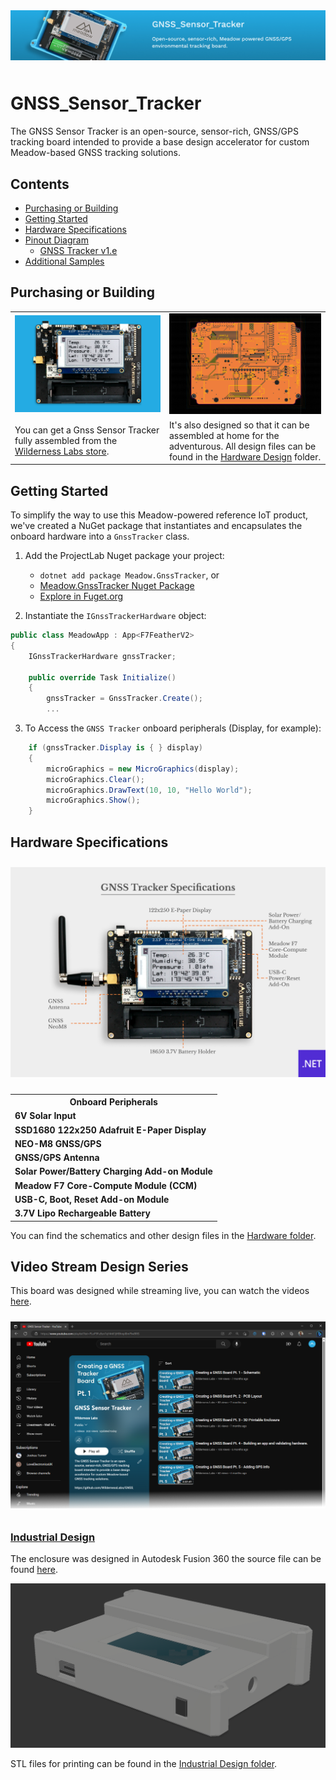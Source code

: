 <img src="Design/banner.jpg" style="margin-bottom:10px" />

# GNSS_Sensor_Tracker

The GNSS Sensor Tracker is an open-source, sensor-rich, GNSS/GPS tracking board intended to provide a base design accelerator for custom Meadow-based GNSS tracking solutions.

## Contents
* [Purchasing or Building](#purchasing-or-building)
* [Getting Started](#getting-started)
* [Hardware Specifications](#hardware-specifications)
* [Pinout Diagram](#pinout-diagram)
  * [GNSS Tracker v1.e](#project-lab-v1e)
* [Additional Samples](#additional-samples)

## Purchasing or Building

<table width="100%">
    <tr>
        <td>
            <img src="Design/gnss-tracker-store.jpg" />
        </td>
        <td>
            <img src="Design/gnss-tracker-pcb.jpg" /> 
        </td>
    </tr>
    <tr>
        <td>
            You can get a Gnss Sensor Tracker fully assembled from the <a href="https://store.wildernesslabs.co/collections/frontpage/products/project-lab-board">Wilderness Labs store</a>.
        </td>
        <td> 
            It's also designed so that it can be assembled at home for the adventurous. All design files can be found in the <a href="Source/Hardware">Hardware Design</a> folder.
        </td>
    </tr>
</table>

## Getting Started

To simplify the way to use this Meadow-powered reference IoT product, we've created a NuGet package that instantiates and encapsulates the onboard hardware into a `GnssTracker` class.

1. Add the ProjectLab Nuget package your project: 
    - `dotnet add package Meadow.GnssTracker`, or
    - [Meadow.GnssTracker Nuget Package](https://www.nuget.org/packages/Meadow.GnssTracker)
    - [Explore in Fuget.org](https://www.fuget.org/packages/Meadow.ProjectLab/0.1.0/lib/netstandard2.1/ProjectLab.dll/Meadow.Devices/ProjectLab)

2. Instantiate the `IGnssTrackerHardware` object:  
```csharp
public class MeadowApp : App<F7FeatherV2>
{
    IGnssTrackerHardware gnssTracker;

    public override Task Initialize()
    {
        gnssTracker = GnssTracker.Create();
        ...
```

3. To Access the `GNSS Tracker` onboard peripherals (Display, for example):
```csharp
    if (gnssTracker.Display is { } display)
    {
        microGraphics = new MicroGraphics(display);
        microGraphics.Clear();
        microGraphics.DrawText(10, 10, "Hello World");
        microGraphics.Show();
    }
```

## Hardware Specifications

<img src="Design/GnssTracker-Specs.jpg" style="margin-top:10px;margin-bottom:10px" />

<table>
    <tr>
        <th>Onboard Peripherals</th>
    </tr>
    <tr>
        <td><strong>6V Solar Input</strong></td>
    </tr>
    <tr>
        <td><strong>SSD1680 122x250 Adafruit E-Paper Display</strong></td>
    </tr>
    <tr>
        <td><strong>NEO-M8 GNSS/GPS</strong></td>
    </tr>
    <tr>
        <td><strong>GNSS/GPS Antenna</strong></td>
    </tr>
    <tr>
        <td><strong>Solar Power/Battery Charging Add-on Module</strong></td>
    </tr>
    <tr>
        <td><strong>Meadow F7 Core-Compute Module (CCM)</strong></td>
    </tr>
    <tr>
        <td><strong>USB-C, Boot, Reset Add-on Module</strong></td>
    </tr>
    <tr>
        <td><strong>3.7V Lipo Rechargeable Battery</strong></td>
    </tr>
</table>

You can find the schematics and other design files in the [Hardware folder](Source/Hardware).

## Video Stream Design Series

This board was designed while streaming live, you can watch the videos [here](https://www.youtube.com/watch?v=L4MavM8ilkg&list=PLoP9Fu9zn7qY4rkFJjHBhnpI8mPlw8RfS).

<img src="Design/gnss-playlist.png" href="https://www.youtube.com/watch?v=L4MavM8ilkg&list=PLoP9Fu9zn7qY4rkFJjHBhnpI8mPlw8RfS" style="margin-top:10px;margin-bottom:10px" />


### [Industrial Design](Hardware/Enclosure)

The enclosure was designed in Autodesk Fusion 360 the source file can be found [here](Source/Industrial_Design/GNSS_Tracker_Enclosure.f3d).

![](Design/gnss-tracker-enclosure.png)

STL files for printing can be found in the [Industrial Design folder](Source/Industrial_Design).